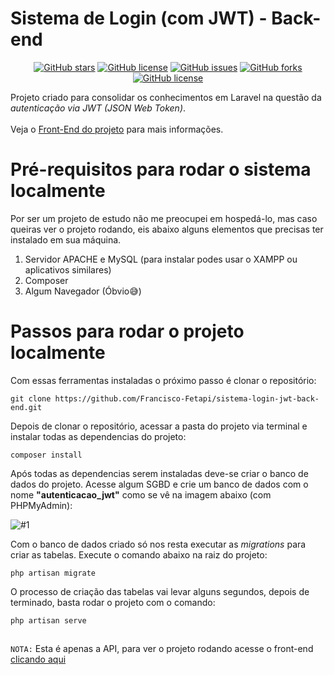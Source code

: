 # Sistema de Login (com JWT) - Back-end

<p align="center">
<a href="https://github.com/Francisco-Fetapi/sistema-login-jwt-back-end/stargazers"><img alt="GitHub stars" src="https://img.shields.io/github/stars/Francisco-Fetapi/sistema-login-jwt-back-end?style=plastic"></a>
<a href="https://github.com/Francisco-Fetapi/sistema-login-jwt-back-end"><img alt="GitHub license" src="https://img.shields.io/badge/Exercise-For%20trainning-orange"></a>
<a href="https://github.com/Francisco-Fetapi/sistema-login-jwt-back-end/issues"><img alt="GitHub issues" src="https://img.shields.io/github/issues/Francisco-Fetapi/sistema-login-jwt-back-end?style=plastic"></a>
<a href="https://github.com/Francisco-Fetapi/sistema-login-jwt-back-end/network"><img alt="GitHub forks" src="https://img.shields.io/github/forks/Francisco-Fetapi/sistema-login-jwt-back-end?style=plastic"></a>
<a href="https://github.com/Francisco-Fetapi/sistema-login-jwt-back-end"><img alt="GitHub license" src="https://img.shields.io/github/license/Francisco-Fetapi/sistema-login-jwt-back-end?style=plastic"></a>
</p>


Projeto criado para consolidar os conhecimentos em Laravel na questão da _autenticação via JWT (JSON Web Token)_. 
<br /> <br />
Veja o [Front-End do projeto](https://github.com/Francisco-Fetapi/sistema-login-front-end) para mais informações.

# Pré-requisitos para rodar o sistema localmente
Por ser um projeto de estudo não me preocupei em hospedá-lo, mas caso queiras ver o projeto rodando, eis abaixo alguns elementos que precisas ter instalado em sua máquina.

1. Servidor APACHE e MySQL (para instalar podes usar o XAMPP ou aplicativos similares)
2. Composer
3. Algum Navegador (Óbvio😅)

# Passos para rodar o projeto localmente

Com essas ferramentas instaladas o próximo passo é clonar o repositório:
```
git clone https://github.com/Francisco-Fetapi/sistema-login-jwt-back-end.git
```

Depois de clonar o repositório, acessar a pasta do projeto via terminal e instalar todas as dependencias do projeto:
```
composer install
```

Após todas as dependencias serem instaladas deve-se criar o banco de dados do projeto. Acesse algum SGBD e crie um banco de dados com o nome **"autenticacao_jwt"** como se vê na imagem abaixo (com PHPMyAdmin):

![#1](https://user-images.githubusercontent.com/74926014/176718192-a70b816b-e747-41ca-90cd-21a3b51817e4.PNG)

Com o banco de dados criado só nos resta executar as _migrations_ para criar as tabelas. Execute o comando abaixo na raiz do projeto:

```
php artisan migrate
```

O processo de criação das tabelas vai levar alguns segundos, depois de terminado, basta rodar o projeto com o comando:
```
php artisan serve
```
##

`NOTA:` Esta é apenas a API, para ver o projeto rodando acesse o front-end [clicando aqui](https://sistema-login-fetapi.vercel.app)
